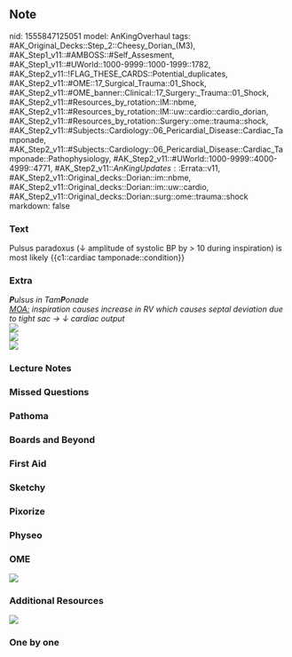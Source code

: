 ## Note
nid: 1555847125051
model: AnKingOverhaul
tags: #AK_Original_Decks::Step_2::Cheesy_Dorian_(M3), #AK_Step1_v11::#AMBOSS::#Self_Assesment, #AK_Step1_v11::#UWorld::1000-9999::1000-1999::1782, #AK_Step2_v11::!FLAG_THESE_CARDS::Potential_duplicates, #AK_Step2_v11::#OME::17_Surgical_Trauma::01_Shock, #AK_Step2_v11::#OME_banner::Clinical::17_Surgery:_Trauma::01_Shock, #AK_Step2_v11::#Resources_by_rotation::IM::nbme, #AK_Step2_v11::#Resources_by_rotation::IM::uw::cardio::cardio_dorian, #AK_Step2_v11::#Resources_by_rotation::Surgery::ome::trauma::shock, #AK_Step2_v11::#Subjects::Cardiology::06_Pericardial_Disease::Cardiac_Tamponade, #AK_Step2_v11::#Subjects::Cardiology::06_Pericardial_Disease::Cardiac_Tamponade::Pathophysiology, #AK_Step2_v11::#UWorld::1000-9999::4000-4999::4771, #AK_Step2_v11::$AnKingUpdates::$Errata::v11, #AK_Step2_v11::Original_decks::Dorian::im::nbme, #AK_Step2_v11::Original_decks::Dorian::im::uw::cardio, #AK_Step2_v11::Original_decks::Dorian::surg::ome::trauma::shock
markdown: false

### Text
Pulsus paradoxus (↓ amplitude of systolic BP by > 10 during inspiration) is most likely {{c1::cardiac tamponade::condition}}

### Extra
<div>
  <i><b>P</b>ulsus in Tam<b>P</b>onade</i>
</div>
<div>
  <div>
    <i><u>MOA:</u> inspiration causes increase in RV which causes
    septal deviation due to tight sac → ↓ cardiac output</i>
  </div>
  <div>
    <i><img src="paste-140660178944001%20(1).jpg"></i>
  </div>
</div>
<div>
  <i><img src="pp%20(2).png"></i>
</div>
<div>
  <i><img src="ohkay.png"></i>
</div>

### Lecture Notes


### Missed Questions


### Pathoma


### Boards and Beyond


### First Aid


### Sketchy


### Pixorize


### Physeo


### OME
<div class="ome-widget">
  <a href=
  "https://onlinemeded.org/spa/surgery-trauma/shock/acquire?ref=anki">
  <img src="_OME_AnkiFlashcards_Lesson_4.png"></a>
</div>

### Additional Resources
<i><img src="paste-6159691772067841.jpg"></i>

### One by one

